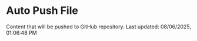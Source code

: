 # Auto Push File

Content that will be pushed to GitHub repository.
Last updated: 08/06/2025, 01:06:48 PM